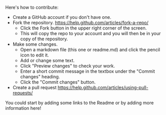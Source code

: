 Here's how to contribute:
* Create a GitHub account if you don't have one.
* Fork the repository. https://help.github.com/articles/fork-a-repo/
  * Click the Fork button in the upper right corner of the screen.
  * This will copy the repo to your account and you will then be in your copy of the repository.
* Make some changes.
  * Open a markdown file (this one or readme.md) and click the pencil icon to edit it.
  * Add or change some text.
  * Click "Preview changes" to check your work.
  * Enter a short commit message in the textbox under the "Commit changes" heading.
  * Click the "Commit changes" button.
* Create a pull request https://help.github.com/articles/using-pull-requests/

You could start by adding some links to the Readme or by adding more information here!
